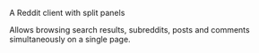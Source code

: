 A Reddit client with split panels

Allows browsing search results, subreddits, posts and comments simultaneously on a single page.
